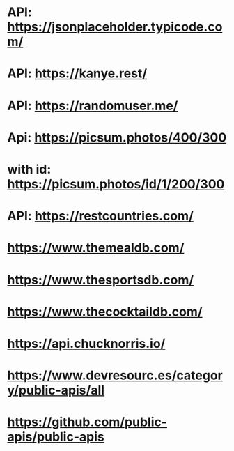 # API: https://jsonplaceholder.typicode.com/
# API: https://kanye.rest/
# API: https://randomuser.me/
# Api: https://picsum.photos/400/300
# with id: https://picsum.photos/id/1/200/300
# API: https://restcountries.com/
# https://www.themealdb.com/
# https://www.thesportsdb.com/
# https://www.thecocktaildb.com/
# https://api.chucknorris.io/
# https://www.devresourc.es/category/public-apis/all
# https://github.com/public-apis/public-apis